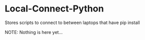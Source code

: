 # Local-Connect-Python
Stores scripts to connect to between laptops that have pip install

NOTE: Nothing is here yet...